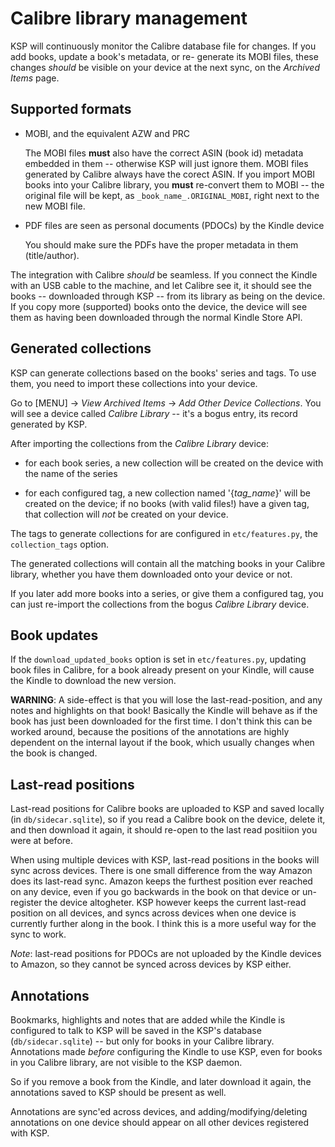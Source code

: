 Calibre library management
==========================

KSP will continuously monitor the Calibre database file for changes.  If you add books, update a book's metadata, or re-
generate its MOBI files, these changes *should* be visible on your device at the next sync, on the _Archived Items_
page.


Supported formats
-----------------

* MOBI, and the equivalent AZW and PRC

    The MOBI files **must** also have the correct ASIN (book id) metadata embedded in them -- otherwise KSP will just
    ignore them. MOBI files generated by Calibre always have the corect ASIN. If you import MOBI books into your Calibre
    library, you **must** re-convert them to MOBI -- the original file will be kept, as `_book_name_.ORIGINAL_MOBI`,
    right next to the new MOBI file.

* PDF files are seen as personal documents (PDOCs) by the Kindle device

    You should make sure the PDFs have the proper metadata in them (title/author).

The integration with Calibre *should* be seamless. If you connect the Kindle with an USB cable to the machine, and let
Calibre see it, it should see the books -- downloaded through KSP -- from its library as being on the device. If you
copy more (supported) books onto the device, the device will see them as having been downloaded through the normal
Kindle Store API.


Generated collections
---------------------

KSP can generate collections based on the books' series and tags. To use them, you need to import these collections into
your device.

Go to [MENU] -> _View Archived Items_ -> _Add Other Device Collections_. You will see a device called _Calibre Library_
-- it's a bogus entry, its record generated by KSP.

After importing the collections from the _Calibre Library_ device:

* for each book series, a new collection will be created on the device with the name of the series

* for each configured tag, a new collection named '{*tag_name*}' will be created on the device; if no books (with valid
     files!) have a given tag, that collection will *not* be created on your device.

The tags to generate collections for are configured in `etc/features.py`, the `collection_tags` option.

The generated collections will contain all the matching books in your Calibre library, whether you have them downloaded
onto your device or not.

If you later add more books into a series, or give them a configured tag, you can just re-import the collections from
the bogus _Calibre Library_ device.


Book updates
------------

If the `download_updated_books` option is set in `etc/features.py`, updating book files in Calibre, for a book already
present on your Kindle, will cause the Kindle to download the new version.

**WARNING**: A side-effect is that you will lose the last-read-position, and any notes and highlights on that book!
Basically the Kindle will behave as if the book has just been downloaded for the first time. I don't think this can
be worked around, because the positions of the annotations are highly dependent on the internal layout if the book,
which usually changes when the book is changed.


Last-read positions
-------------------

Last-read positions for Calibre books are uploaded to KSP and saved locally (in `db/sidecar.sqlite`), so if you read a
Calibre book on the device, delete it, and then download it again, it should re-open to the last read positiion you were
at before.

When using multiple devices with KSP, last-read positions in the books will sync across devices. There is one small
difference from the way Amazon does its last-read sync. Amazon keeps the furthest position ever reached on any device,
even if you go backwards in the book on that device or un-register the device altogheter. KSP however keeps the current
last-read position on all devices, and syncs across devices when one device is currently further along in the book. I
think this is a more useful way for the sync to work.

*Note*: last-read positions for PDOCs are not uploaded by the Kindle devices to Amazon, so they cannot be synced across
devices by KSP either.


Annotations
-----------

Bookmarks, highlights and notes that are added while the Kindle is configured to talk to KSP will be saved in the KSP's
database (`db/sidecar.sqlite`) -- but only for books in your Calibre library. Annotations made *before* configuring the
Kindle to use KSP, even for books in you Calibre library, are not visible to the KSP daemon.

So if you remove a book from the Kindle, and later download it again, the annotations saved to KSP should be present as
well.

Annotations are sync'ed across devices, and adding/modifying/deleting annotations on one device should appear on all
other devices registered with KSP.
